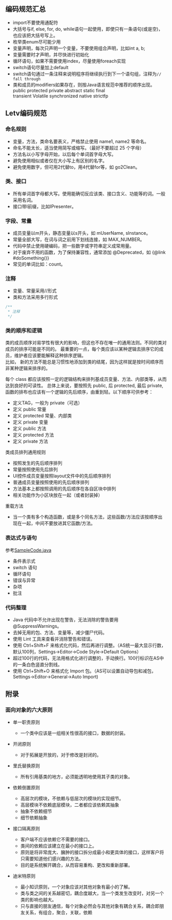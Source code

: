 ## 编码规范汇总
* import不要使用通配符
* 大括号与if, else, for, do, while语句一起使用，即使只有一条语句(或是空)，也应该把大括号写上。
* 枚举类enum尽可能少用
* 变量声明，每次只声明一个变量，不要使用组合声明，比如int a, b;
* 变量需要时才声明，并尽快进行初始化
* 循环语句，如果不需要使用index，尽量使用foreach实现
* switch语句尽量加上default
* switch语句通过一条注释来说明程序将继续执行到下一个语句组，注释为```// fall through```
* 类和成员的modifiers如果存在，则按Java语言规范中推荐的顺序出现。  
  public protected private abstract static final transient Volatile synchronized native strictfp

## Letv编码规范
### 命名规则
* 变量，方法，类命名要表义，严格禁止使用 name1, name2 等命名。
* 命名不能太长，适当使用简写或缩写。（最好不要超过 25 个字母）
* 方法名以小写字母开始，以后每个单词首字母大写。
* 避免使用相似或者仅在大小写上有区别的名字。
* 避免使用数字，但可用2代替to，用4代替for等，如 go2Clean。

### 类、接口
* 所有单词首字母都大写。使用能确切反应该类、接口含义、功能等的词。一般采用名词。
* 接口带I前缀，比如IPresenter。

### 字段、常量
* 成员变量以m开头，静态变量以s开头，如 mUserName, sInstance。
* 常量全部大写，在词与词之前用下划线连接，如 MAX_NUMBER。
* 代码中禁止使用硬编码，把一些数字或字符串定义成常用量。
* 对于废弃不用的函数，为了保持兼容性，通常添加 @Deprecated，如 {@link #doSomething()}
* 常见的单词比如：count。

### 注释
* 变量、常量采用//形式
* 类和方法采用多行形式
```Java
/**
 * 注释
 */
```

### 类的顺序和逻辑
类的成员顺序对易学性有很大的影响，但这也不存在唯一的通用法则。不同的类对成员的排序可能是不同的。
最重要的一点，每个类应该以某种逻辑去排序它的成员，维护者应该要能解释这种排序逻辑。  
比如， 新的方法不能总是习惯性地添加到类的结尾，因为这样就是按时间顺序而非某种逻辑来排序的。

每个 class 都应该按照一定的逻辑结构来排列基成员变量、方法、内部类等，从而达到良好的可读性。
总体上来说，要按照先 public, 后 protected, 最后 private, 函数的排布也应该有一个逻辑的先后顺序，由重到轻。以下顺序可供参考：  
* 定义TAG，一般为 private（可选）<br>
* 定义 public 常量<br>
* 定义 protected 常量、内部类<br>
* 定义 private 变量<br>
* 定义 public 方法<br>
* 定义 protected 方法<br>
* 定义 private 方法<br>

类成员排列通用规则  
* 按照发生的先后顺序排列  
* 常量按照使用先后排列  
* UI控件成员变量按照layout文件中的先后顺序排列  
* 普通成员变量按照使用的先后顺序排列  
* 方法基本上都按照调用的先后顺序在各自区块中排列  
* 相关功能作为小区块放在一起（或者封装掉）  

重载方法
* 当一个类有多个构造函数，或是多个同名方法，这些函数/方法应该按顺序出现在一起，中间不要放进其它函数/方法。

### 表达式与语句
参考[SampleCode.java](./sample/SampleCode.java)
* 条件表示式
* switch 语句
* 循环语句
* 错误与异常
* 杂项
* 批注

### 代码整理
* Java 代码中不允许出现在警告，无法消除的警告要用 @SuppressWarnings。
* 去掉无用的包、方法、变量等，减少僵尸代码。
* 使用 Lint 工具来查看并消除警告和错误。
* 使用 Ctrl+Shift+F 来格式化代码，然后再进行调整。（AS统一最大显示行数，默认100列，Settings->Editor->Code Style->Default Options）  
* 超过100行的代码，无法用格式化进行调整的，手动换行。100行标识在AS中的一条白色竖直分割线。
* 使用 Ctrl+Shift+O 来格式化 Import 包。（AS可以设置自动导包和减包，Settings->Editor->General->Auto Import)

## 附录

### 面向对象的六大原则

* 单一职责原则
  * 一个类中应该是一组相关性很高的接口，数据的封装。

* 开闭原则
  * 对于拓展是开放的，对于修改是封闭的。

* 里氏替换原则
  * 所有引用基类的地方，必须能透明地使用其子类的对象。

* 依赖倒置原则
  * 高层次的模块，不依赖与低层次的模块的实现细节。
  * 高层模块不依赖底层模块，二者都应该依赖其抽象
  * 抽象不依赖细节
  * 细节依赖抽象

* 接口隔离原则
  * 客户端不应该依赖它不需要的接口。
  * 类间的依赖应该建立在最小的接口上。
  * 原则是将非常庞大、臃肿的接口拆分成最小和更具体的接口，这样客户将只需要知道他们感兴趣的方法。
  * 目的是系统解开耦合，从而容易重构、更改和重新部署。

* 迪米特原则
  * 最小知识原则，一个对象应该对其他对象有最小的了解。
  * 类与类之间的关系越密切，耦合度越大，当一个类发生改变时，对另一个类的影响也越大。
  * 只与直接的朋友通信，每个对象必然会与其他对象有耦合关系，耦合即朋友关系，有组合，聚合，关联，依赖
